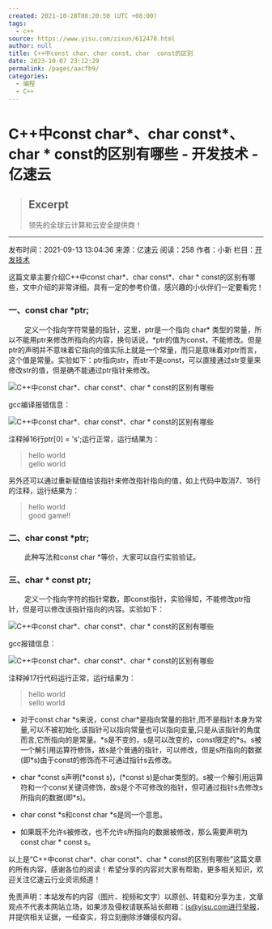 ```yaml
---
created: 2021-10-28T08:20:50 (UTC +08:00)
tags: 
  - c++
source: https://www.yisu.com/zixun/612478.html
author: null
title: C++中const char、char const、char  const的区别
date: 2023-10-07 23:12:29
permalink: /pages/aacfb9/
categories: 
  - 编程
  - C++
---
```


# C++中const char*、char const*、char * const的区别有哪些 - 开发技术 - 亿速云

> ## Excerpt
> 
> 领先的全球云计算和云安全提供商！

---

发布时间：2021-09-13 13:04:36 来源：亿速云 阅读：258 作者：小新 栏目：[开发技术](https://www.yisu.com/zixun/kf/)

这篇文章主要介绍C++中const char\*、char const\*、char \* const的区别有哪些，文中介绍的非常详细，具有一定的参考价值，感兴趣的小伙伴们一定要看完！

### 一、const char \*ptr;

        定义一个指向字符常量的指针，这里，ptr是一个指向 char\* 类型的常量，所以不能用ptr来修改所指向的内容，换句话说，\*ptr的值为const，不能修改。但是ptr的声明并不意味着它指向的值实际上就是一个常量，而只是意味着对ptr而言，这个值是常量。实验如下：ptr指向str，而str不是const，可以直接通过str变量来修改str的值，但是确不能通过ptr指针来修改。

![C++中const char*、char const*、char * const的区别有哪些](https://cache.yisu.com/upload/information/20210913/112/284039.png)

gcc编译报错信息：

![C++中const char*、char const*、char * const的区别有哪些](https://cache.yisu.com/upload/information/20210913/112/284040.png)

注释掉16行ptr\[0\] = 's';运行正常，运行结果为：

> hello world  
> gello world

另外还可以通过重新赋值给该指针来修改指针指向的值，如上代码中取消7、18行的注释，运行结果为：

> hello world  
> good game!!

### 二、char const \*ptr;

        此种写法和const char \*等价，大家可以自行实验验证。

### 三、char \* const ptr;

        定义一个指向字符的指针常数，即const指针，实验得知，不能修改ptr指针，但是可以修改该指针指向的内容。实验如下：

![C++中const char*、char const*、char * const的区别有哪些](https://cache.yisu.com/upload/information/20210913/112/284041.png)

gcc报错信息：

![C++中const char*、char const*、char * const的区别有哪些](https://cache.yisu.com/upload/information/20210913/112/284042.png)

注释掉17行代码运行正常，运行结果为：

> hello world  
> sello world

- 对于const char \*s来说，const char\*是指向常量的指针,而不是指针本身为常量,可以不被初始化.该指针可以指向常量也可以指向变量,只是从该指针的角度而言,它所指向的是常量。\*s是不变的，s是可以改变的，const限定的\*s。s被一个解引用运算符修饰，故s是个普通的指针，可以修改，但是s所指向的数据(即\*s)由于const的修饰而不可通过指针s去修改。

- char \*const s声明(\*const s)，(\*const s)是char类型的。s被一个解引用运算符和一个const关键词修饰，故s是个不可修改的指针，但可通过指针s去修改s所指向的数据(即\*s)。

- char const \*s和const char \*s是同一个意思。

- 如果既不允许s被修改，也不允许s所指向的数据被修改，那么需要声明为const char \* const s。  

以上是“C++中const char\*、char const\*、char \* const的区别有哪些”这篇文章的所有内容，感谢各位的阅读！希望分享的内容对大家有帮助，更多相关知识，欢迎关注亿速云行业资讯频道！

免责声明：本站发布的内容（图片、视频和文字）以原创、转载和分享为主，文章观点不代表本网站立场，如果涉及侵权请联系站长邮箱：is@yisu.com进行举报，并提供相关证据，一经查实，将立刻删除涉嫌侵权内容。

